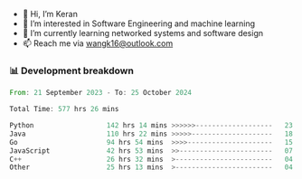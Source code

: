 - 👋 Hi, I’m Keran
- 👀 I’m interested in Software Engineering and machine learning
- 🌱 I’m currently learning networked systems and software design
- 📫 Reach me via wangk16@outlook.com


###  📊 Development breakdown
<!--START_SECTION:waka-->

```rust
From: 21 September 2023 - To: 25 October 2024

Total Time: 577 hrs 26 mins

Python                  142 hrs 14 mins >>>>>>-------------------   23.60 %
Java                    110 hrs 22 mins >>>>>--------------------   18.31 %
Go                      94 hrs 54 mins  >>>>---------------------   15.75 %
JavaScript              42 hrs 53 mins  >>-----------------------   07.12 %
C++                     26 hrs 32 mins  >------------------------   04.40 %
Other                   25 hrs 13 mins  >------------------------   04.19 %
```

<!--END_SECTION:waka-->

<!---
keran-w/keran-w is a ✨ special ✨ repository because its `README.md` (this file) appears on your GitHub profile.
You can click the Preview link to take a look at your changes.
--->
